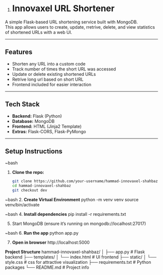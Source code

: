 1.
   #  Innovaxel URL Shortener

A simple Flask-based URL shortening service built with MongoDB.  
This app allows users to create, update, rretrive, delete, and view statistics of shortened URLs with a web UI.

---

##  Features

- Shorten any URL into a custom code
- Track number of times the short URL was accessed
- Update or delete existing shortened URLs
- Retrive long url based on short URL
- Frontend included for easier interaction

---

##  Tech Stack

- **Backend:** Flask (Python)
- **Database:** MongoDB
- **Frontend:** HTML (Jinja2 Template)
- **Extras:** Flask-CORS, Flask-PyMongo

---

##  Setup Instructions

~bash
1. **Clone the repo:**
   ```bash
   git clone https://github.com/your-username/hammad-innovaxel-shahbaz.git
   cd hammad-innovaxel-shahbaz
   git checkout dev

~bash
2. **Create Virtual Environment**
   python -m venv venv
   source venv/bin/activate

~bash 
4. **Install dependencies**
   pip install -r requirements.txt


5. Start MongoDB (ensure it’s running on mongodb://localhost:27017)

~bash
6. **Run the app**
    python app.py


7. **Open in browser**
    http://localhost:5000 





**Project Structure**
hammad-innovaxel-shahbaz/
│
├── app.py               # Flask backend
├── templates/
│   └── index.html       # UI frontend
├── static/
│   └── style.css        # css for attractive visualization
├── requirements.txt     # Python packages
└── README.md            # Project info

